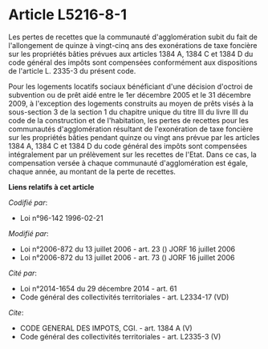 # Article L5216-8-1

Les pertes de recettes que la communauté d'agglomération subit du fait de l'allongement de quinze à vingt-cinq ans des
exonérations de taxe foncière sur les propriétés bâties prévues aux articles 1384 A, 1384 C et 1384 D du code général des
impôts sont compensées conformément aux dispositions de l'article L. 2335-3 du présent code. 

Pour les logements locatifs sociaux bénéficiant d'une décision d'octroi de subvention ou de prêt aidé entre le 1er décembre
2005 et le 31 décembre 2009, à l'exception des logements construits au moyen de prêts visés à la sous-section 3 de la section
1 du chapitre unique du titre III du livre III du code de la construction et de l'habitation, les pertes de recettes pour les
communautés d'agglomération résultant de l'exonération de taxe foncière sur les propriétés bâties pendant quinze ou vingt ans
prévue par les articles 1384 A, 1384 C et 1384 D du code général des impôts sont compensées intégralement par un prélèvement
sur les recettes de l'Etat. Dans ce cas, la compensation versée à chaque communauté d'agglomération est égale, chaque année,
au montant de la perte de recettes.

**Liens relatifs à cet article**

_Codifié par_:

  - Loi n°96-142 1996-02-21

_Modifié par_:

  - Loi n°2006-872 du 13 juillet 2006 - art. 23 () JORF 16 juillet 2006
  - Loi n°2006-872 du 13 juillet 2006 - art. 73 () JORF 16 juillet 2006

_Cité par_:

  - Loi n°2014-1654 du 29 décembre 2014 - art. 61
  - Code général des collectivités territoriales - art. L2334-17 (VD)

_Cite_:

  - CODE GENERAL DES IMPOTS, CGI. - art. 1384 A (V)
  - Code général des collectivités territoriales - art. L2335-3 (V)
